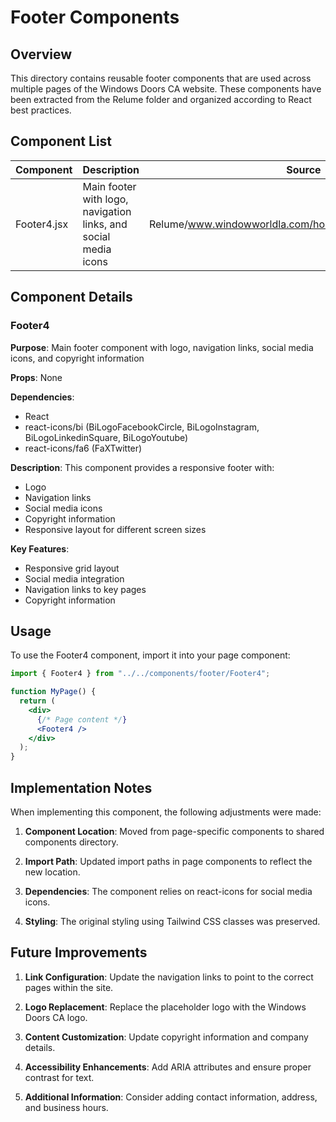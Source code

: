 # Footer Components

## Overview

This directory contains reusable footer components that are used across multiple pages of the Windows Doors CA website. These components have been extracted from the Relume folder and organized according to React best practices.

## Component List

| Component | Description | Source |
|-----------|-------------|--------|
| Footer4.jsx | Main footer with logo, navigation links, and social media icons | Relume/www.windowworldla.com/home/components/Footer4.jsx |

## Component Details

### Footer4

**Purpose**: Main footer component with logo, navigation links, social media icons, and copyright information

**Props**: None

**Dependencies**:
- React
- react-icons/bi (BiLogoFacebookCircle, BiLogoInstagram, BiLogoLinkedinSquare, BiLogoYoutube)
- react-icons/fa6 (FaXTwitter)

**Description**: This component provides a responsive footer with:
- Logo
- Navigation links
- Social media icons
- Copyright information
- Responsive layout for different screen sizes

**Key Features**:
- Responsive grid layout
- Social media integration
- Navigation links to key pages
- Copyright information

## Usage

To use the Footer4 component, import it into your page component:

```jsx
import { Footer4 } from "../../components/footer/Footer4";

function MyPage() {
  return (
    <div>
      {/* Page content */}
      <Footer4 />
    </div>
  );
}
```

## Implementation Notes

When implementing this component, the following adjustments were made:

1. **Component Location**: Moved from page-specific components to shared components directory.

2. **Import Path**: Updated import paths in page components to reflect the new location.

3. **Dependencies**: The component relies on react-icons for social media icons.

4. **Styling**: The original styling using Tailwind CSS classes was preserved.

## Future Improvements

1. **Link Configuration**: Update the navigation links to point to the correct pages within the site.

2. **Logo Replacement**: Replace the placeholder logo with the Windows Doors CA logo.

3. **Content Customization**: Update copyright information and company details.

4. **Accessibility Enhancements**: Add ARIA attributes and ensure proper contrast for text.

5. **Additional Information**: Consider adding contact information, address, and business hours.
